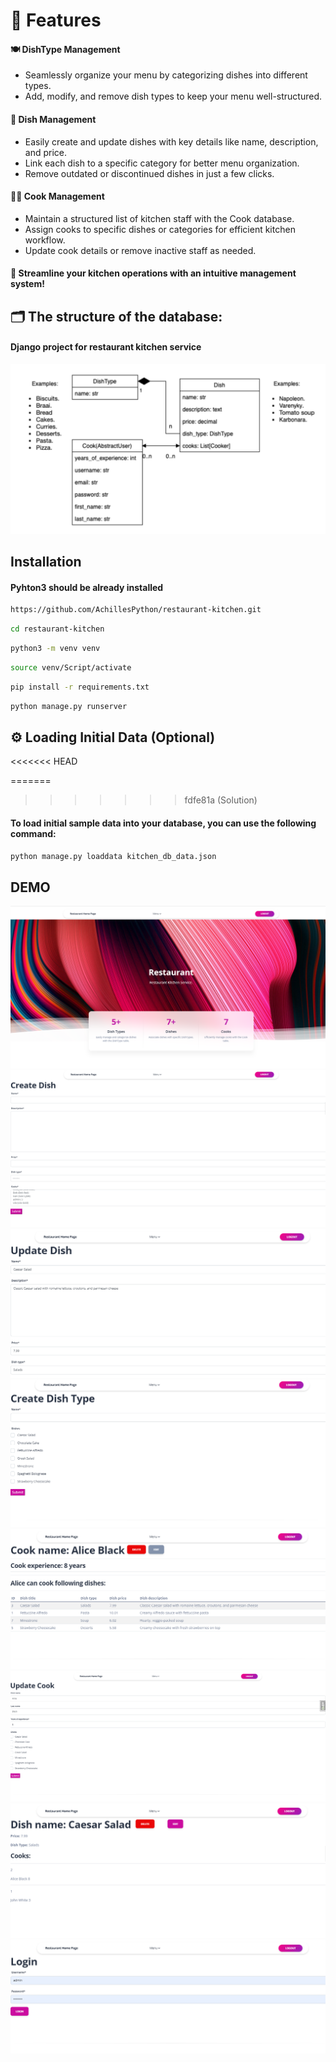 # 📌 Features

#### 🍽 DishType Management

* Seamlessly organize your menu by categorizing dishes into different types.
* Add, modify, and remove dish types to keep your menu well-structured.

#### 🥘 Dish Management

* Easily create and update dishes with key details like name, description, and price.
* Link each dish to a specific category for better menu organization.
* Remove outdated or discontinued dishes in just a few clicks.

#### 👨‍🍳 Cook Management

* Maintain a structured list of kitchen staff with the Cook database.
* Assign cooks to specific dishes or categories for efficient kitchen workflow.
* Update cook details or remove inactive staff as needed.

#### 🚀 Streamline your kitchen operations with an intuitive management system!

## 🗂 The structure of the database:

#### Django project for restaurant kitchen service

![diagram.png](static/pages/diagram.png)

## Installation
#### Pyhton3 should be already installed
```bash 
https://github.com/AchillesPython/restaurant-kitchen.git
```
```bash
cd restaurant-kitchen
```
```bash 
python3 -m venv venv
```
```bash 
source venv/Script/activate
```
```bash 
pip install -r requirements.txt
```
```bash 
python manage.py runserver
```

## ⚙️ Loading Initial Data (Optional)

<<<<<<< HEAD

=======
>>>>>>> fdfe81a (Solution)
#### To load initial sample data into your database, you can use the following command:

```bash 
python manage.py loaddata kitchen_db_data.json
```

## DEMO
![home.png](static/pages/home.png)
![dish_create.png](static/pages/dish_create.png)
![dish_update.png](static/pages/dish_update.png)
![dish_type_create.png](static/pages/dish_type_create.png)
![cook_detail.png](static/pages/cook_detail.png)
![cook_update.png](static/pages/cook_update.png)
![dish_detail.png](static/pages/dish_detail.png)
![login.png](static/pages/login.png)
